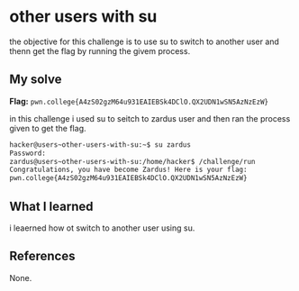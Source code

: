 # other users with su
the objective for this challenge is to use su to switch to another user and thenn get the flag by running the givem process.

## My solve
**Flag:** `pwn.college{A4zS02gzM64u931EAIEBSk4DClO.QX2UDN1wSN5AzNzEzW}`

in this challenge i used su to seitch to zardus user and then ran the process given to get the flag.
```bash
hacker@users~other-users-with-su:~$ su zardus
Password: 
zardus@users~other-users-with-su:/home/hacker$ /challenge/run
Congratulations, you have become Zardus! Here is your flag:
pwn.college{A4zS02gzM64u931EAIEBSk4DClO.QX2UDN1wSN5AzNzEzW}
```

## What I learned
i leaerned how ot switch to another user using su.

## References 
None.
